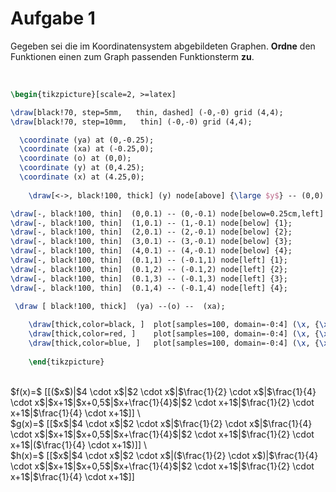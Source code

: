 <!--
version:  0.0.1

language: de

@style
input {
    text-align: center;
}

.flex-container {
    display: flex;
    flex-wrap: wrap;
    align-items: stretch;
    gap: 20px;
}

.flex-child {
    flex: 1;
    min-width: 350px;
    margin-right: 20px;
}

@media (max-width: 400px) {
    .flex-child {
        flex: 100%;
        margin-right: 0;
    }
}
@end

formula: \carry   \textcolor{red}{\scriptsize #1}
formula: \digit   \rlap{\carry{#1}}\phantom{#2}#2
formula: \permil  \text{‰}

import: https://raw.githubusercontent.com/liaTemplates/algebrite/master/README.md
import: https://raw.githubusercontent.com/LiaTemplates/Tikz-Jax/main/README.md

script: https://cdn.jsdelivr.net/gh/LiaTemplates/Tikz-Jax@main/dist/index.js

@round
<script>
  let value = `@input`;
  if (value.startsWith("@")) {
    ""
  } else {
    value = JSON.parse(value);
    value = value[0]
    value = value.replace(/,/g, ".");
    value = parseFloat(value);
    value = Math.round(value * Math.pow(10,@1)) / Math.pow(10,@1);
    value == @0
  }
</script>
@end

tags: lineare Funktionen, Bruchrechnung, sehr leicht

-->




# Aufgabe 1



Gegeben sei die im Koordinatensystem abgebildeten Graphen. **Ordne** den Funktionen einen zum Graph passenden Funktionsterm **zu**. 

<br>

```latex  @tikz 
\begin{tikzpicture}[scale=2, >=latex]

\draw[black!70, step=5mm,   thin, dashed] (-0,-0) grid (4,4);  
\draw[black!70, step=10mm,   thin] (-0,-0) grid (4,4);

  \coordinate (ya) at (0,-0.25);
  \coordinate (xa) at (-0.25,0);
  \coordinate (o) at (0,0);
  \coordinate (y) at (0,4.25);
  \coordinate (x) at (4.25,0);
  
    \draw[<->, black!100, thick] (y) node[above] {\large $y$} -- (0,0) --  (x) node[right]   {\large $x$};

\draw[-, black!100, thin]  (0,0.1) -- (0,-0.1) node[below=0.25cm,left] {0};
\draw[-, black!100, thin]  (1,0.1) -- (1,-0.1) node[below] {1};
\draw[-, black!100, thin]  (2,0.1) -- (2,-0.1) node[below] {2};
\draw[-, black!100, thin]  (3,0.1) -- (3,-0.1) node[below] {3};
\draw[-, black!100, thin]  (4,0.1) -- (4,-0.1) node[below] {4};
\draw[-, black!100, thin]  (0.1,1) -- (-0.1,1) node[left] {1};
\draw[-, black!100, thin]  (0.1,2) -- (-0.1,2) node[left] {2};
\draw[-, black!100, thin]  (0.1,3) -- (-0.1,3) node[left] {3};
\draw[-, black!100, thin]  (0.1,4) -- (-0.1,4) node[left] {4};
 
 \draw [ black!100, thick]  (ya) --(o) --  (xa);

	\draw[thick,color=black, ]  plot[samples=100, domain=-0:4] (\x, {\x } ) node[right] {\large $f$};  
	\draw[thick,color=red, ]    plot[samples=100, domain=-0:4] (\x, {\x*0.25+1 } ) node[above] {\large $g$};  
	\draw[thick,color=blue, ]   plot[samples=100, domain=-0:4] (\x, {\x*0.5 } ) node[right] {\large $h$};   
    
	\end{tikzpicture}
```

<br>
$f(x)=$ [[($x$)|$4 \cdot x$|$2 \cdot x$|$\frac{1}{2} \cdot x$|$\frac{1}{4} \cdot x$|$x+1$|$x+0,5$|$x+\frac{1}{4}$|$2 \cdot x+1$|$\frac{1}{2} \cdot x+1$|$\frac{1}{4} \cdot x+1$]] \
<br>
$g(x)=$ [[$x$|$4 \cdot x$|$2 \cdot x$|$\frac{1}{2} \cdot x$|$\frac{1}{4} \cdot x$|$x+1$|$x+0,5$|$x+\frac{1}{4}$|$2 \cdot x+1$|$\frac{1}{2} \cdot x+1$|($\frac{1}{4} \cdot x+1$)]] \
<br>
$h(x)=$ [[$x$|$4 \cdot x$|$2 \cdot x$|($\frac{1}{2} \cdot x$)|$\frac{1}{4} \cdot x$|$x+1$|$x+0,5$|$x+\frac{1}{4}$|$2 \cdot x+1$|$\frac{1}{2} \cdot x+1$|$\frac{1}{4} \cdot x+1$]] 

<br>
<br>


